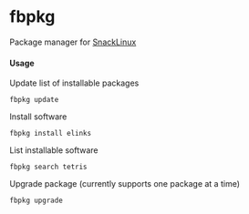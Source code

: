 fbpkg
========

Package manager for [SnackLinux](http://snacklinux.org)


#### Usage

Update list of installable packages

`fbpkg update`

Install software

`fbpkg install elinks`

List installable software

`fbpkg search tetris`

Upgrade package (currently supports one package at a time)

`fbpkg upgrade`
